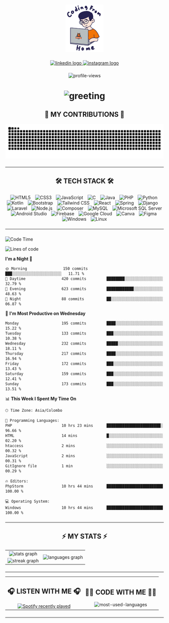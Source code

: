 <div align="center">
    <img height="150" src="./assets/top.gif" alt="top-image"/>
</div>

###    

 <div align="center">
    <a href="https://www.linkedin.com/in/nureka-rodrigo/" target="_blank">
        <img src="https://img.shields.io/static/v1?message=LinkedIn&logo=linkedin&label=&color=0077B5&logoColor=white&labelColor=&style=for-the-badge" height="25" alt="linkedin logo"/>
    </a>
    <a href="https://www.instagram.com/nureka_rodrigo/" target="_blank">
        <img src="https://img.shields.io/static/v1?message=Instagram&logo=instagram&label=&color=E4405F&logoColor=white&labelColor=&style=for-the-badge" height="25" alt="instagram logo"/>
    </a>
</div> 

###    

<div align="center">
    <img src="https://komarev.com/ghpvc/?username=nureka-rodrigo&color=blue" alt="profile-views"/>
</div> 

###    

<h1 align="center">
    <img src="https://readme-typing-svg.herokuapp.com/?font=Righteous&size=35&center=true&vCenter=true&width=500&height=70&duration=4000&lines=Hi+There!+👋;+I'm+Nureka+Rodrigo!;" alt="greeting"/>
</h1> 

###    

<h2 align="center">🐍 MY CONTRIBUTIONS 🐍</h2>

<div align="center">
    <img alt="snake eating my contributions" src="https://raw.githubusercontent.com/nureka-rodrigo/nureka-rodrigo/output/github-contribution-grid-snake.svg"/>
</div> 

###

<hr/>

<h2 align="center">🛠 TECH STACK 🛠</h2>

###

<div align="center">
  <img width="10" /><img src="https://cdn.jsdelivr.net/gh/devicons/devicon/icons/html5/html5-original.svg" height="40" alt="HTML5"  />
  <img width="10" /><img src="https://cdn.jsdelivr.net/gh/devicons/devicon/icons/css3/css3-original.svg" height="40" alt="CSS3"  />
  <img width="10" /><img src="https://cdn.jsdelivr.net/gh/devicons/devicon/icons/javascript/javascript-original.svg" height="40" alt="JavaScript"  />
  <img width="10" /><img src="https://cdn.jsdelivr.net/gh/devicons/devicon/icons/c/c-original.svg" height="40" alt="C"  />
  <img width="10" /><img src="https://cdn.jsdelivr.net/gh/devicons/devicon/icons/java/java-original.svg" height="40" alt="Java"  />
  <img width="10" /><img src="https://cdn.jsdelivr.net/gh/devicons/devicon/icons/php/php-original.svg" height="40" alt="PHP"  />
  <img width="10" /><img src="https://cdn.jsdelivr.net/gh/devicons/devicon/icons/python/python-original.svg" height="40" alt="Python"  />
  <img width="10" /><img src="https://cdn.jsdelivr.net/gh/devicons/devicon/icons/kotlin/kotlin-original.svg" height="40" alt="Kotlin"  />
  <img width="10" /><img src="https://cdn.jsdelivr.net/gh/devicons/devicon/icons/bootstrap/bootstrap-original.svg" height="40" alt="Bootstrap"  />
  <img width="10" /><img src="https://cdn.jsdelivr.net/gh/devicons/devicon@latest/icons/tailwindcss/tailwindcss-original.svg" height="40" alt="Tailwind CSS"  />
  <img width="10" /><img src="https://cdn.jsdelivr.net/gh/devicons/devicon/icons/react/react-original.svg" height="40" alt="React"  />
  <img width="10" /><img src="https://cdn.jsdelivr.net/gh/devicons/devicon/icons/spring/spring-original.svg" height="40" alt="Spring"  />
  <img width="10" /><img src="https://cdn.jsdelivr.net/gh/devicons/devicon/icons/django/django-plain.svg" height="40" alt="Django"  />
  <img width="10" /><img src="https://cdn.jsdelivr.net/gh/devicons/devicon@latest/icons/laravel/laravel-original.svg" height="40" alt="Laravel"  />
  <img width="10" /><img src="https://cdn.jsdelivr.net/gh/devicons/devicon/icons/nodejs/nodejs-original.svg" height="40" alt="Node.js"  />
  <img width="10" /><img src="https://cdn.jsdelivr.net/gh/devicons/devicon/icons/composer/composer-original.svg" height="40" alt="Composer"  />
  <img width="10" /><img src="https://cdn.jsdelivr.net/gh/devicons/devicon/icons/mysql/mysql-original.svg" height="40" alt="MySQL"  />
  <img width="10" /><img src="https://cdn.jsdelivr.net/gh/devicons/devicon/icons/microsoftsqlserver/microsoftsqlserver-plain.svg" height="40" alt="Microsoft SQL Server"  />
  <img width="10" /><img src="https://cdn.jsdelivr.net/gh/devicons/devicon/icons/androidstudio/androidstudio-original.svg" height="40" alt="Android Studio"  />
  <img width="10" /><img src="https://cdn.jsdelivr.net/gh/devicons/devicon/icons/firebase/firebase-plain.svg" height="40" alt="Firebase"  />
  <img width="10" /><img src="https://cdn.jsdelivr.net/gh/devicons/devicon/icons/googlecloud/googlecloud-original.svg" height="40" alt="Google Cloud"  />
  <img width="10" /><img src="https://cdn.jsdelivr.net/gh/devicons/devicon/icons/canva/canva-original.svg" height="40" alt="Canva"  />
  <img width="10" /><img src="https://cdn.jsdelivr.net/gh/devicons/devicon/icons/figma/figma-original.svg" height="40" alt="Figma"  />
  <img width="10" /><img src="https://cdn.jsdelivr.net/gh/devicons/devicon@latest/icons/windows11/windows11-original.svg" height="40" alt="Windows"  />
  <img width="10" /><img src="https://cdn.jsdelivr.net/gh/devicons/devicon/icons/linux/linux-original.svg" height="40" alt="Linux"  />
</div>

###

<hr/>

###

<!--START_SECTION:waka-->
![Code Time](http://img.shields.io/badge/Code%20Time-690%20hrs%2017%20mins-blue)

![Lines of code](https://img.shields.io/badge/From%20Hello%20World%20I%27ve%20Written-395.6%20thousand%20lines%20of%20code-blue)

**I'm a Night 🦉** 

```text
🌞 Morning                150 commits         ███░░░░░░░░░░░░░░░░░░░░░░   11.71 % 
🌆 Daytime                420 commits         ████████░░░░░░░░░░░░░░░░░   32.79 % 
🌃 Evening                623 commits         ████████████░░░░░░░░░░░░░   48.63 % 
🌙 Night                  88 commits          ██░░░░░░░░░░░░░░░░░░░░░░░   06.87 % 
```
📅 **I'm Most Productive on Wednesday** 

```text
Monday                   195 commits         ████░░░░░░░░░░░░░░░░░░░░░   15.22 % 
Tuesday                  133 commits         ███░░░░░░░░░░░░░░░░░░░░░░   10.38 % 
Wednesday                232 commits         █████░░░░░░░░░░░░░░░░░░░░   18.11 % 
Thursday                 217 commits         ████░░░░░░░░░░░░░░░░░░░░░   16.94 % 
Friday                   172 commits         ███░░░░░░░░░░░░░░░░░░░░░░   13.43 % 
Saturday                 159 commits         ███░░░░░░░░░░░░░░░░░░░░░░   12.41 % 
Sunday                   173 commits         ███░░░░░░░░░░░░░░░░░░░░░░   13.51 % 
```


📊 **This Week I Spent My Time On** 

```text
🕑︎ Time Zone: Asia/Colombo

💬 Programming Languages: 
PHP                      10 hrs 23 mins      ████████████████████████░   96.66 % 
HTML                     14 mins             █░░░░░░░░░░░░░░░░░░░░░░░░   02.20 % 
htaccess                 2 mins              ░░░░░░░░░░░░░░░░░░░░░░░░░   00.32 % 
JavaScript               2 mins              ░░░░░░░░░░░░░░░░░░░░░░░░░   00.31 % 
GitIgnore file           1 min               ░░░░░░░░░░░░░░░░░░░░░░░░░   00.29 % 

🔥 Editors: 
PhpStorm                 10 hrs 44 mins      █████████████████████████   100.00 % 

💻 Operating System: 
Windows                  10 hrs 44 mins      █████████████████████████   100.00 % 
```


<!--END_SECTION:waka-->

###

<hr/>

###

<h2 align="center">⚡ MY STATS ⚡</h2>

###    

<div align="center">
    <table>
        <tr>
            <td align="center">
                <img src="https://github-readme-stats.vercel.app/api?username=nureka-rodrigo&hide_rank=false&show_icons=true&include_all_commits=true&count_private=true&theme=dark&locale=en&order=1" alt="stats graph"/>
            </td>
            <td rowspan="2" align="center">
                <img src="https://github-readme-stats.vercel.app/api/top-langs?username=nureka-rodrigo&locale=en&card_width=320&langs_count=8&theme=dark&order=2&count_private=true" alt="languages graph"/>
            </td>
        </tr>
        <tr>
            <td align="center">
                <img src="https://streak-stats.demolab.com?user=nureka-rodrigo&locale=en&mode=daily&theme=dark&border_radius=5&order=3" alt="streak graph"/>
            </td>
        </tr>
    </table>
</div> 

###

<hr/>

<div align="center">
    <table>
        <tr>
            <td align="center">
                <h2>🎧 LISTEN WITH ME 🎧</h2>
                <a href="https://open.spotify.com/user/zjqfkmbawszam1irs05fwxsls">
                    <img src="https://spotify-recently-played-readme.vercel.app/api?user=zjqfkmbawszam1irs05fwxsls&count=5&unique=true" alt="Spotify recently played"  />
                </a>
            </td>
            <td align="center">
                <h2>👨‍💻 CODE WITH ME 👨‍💻</h2>
                <img src="https://github-readme-stats.vercel.app/api/wakatime?username=@nureka99&theme=dark&compact=True&langs_count=10" alt="most-used-languages"/>
            </td>
        </tr>
    </table>
</div> 

###

<hr/>
